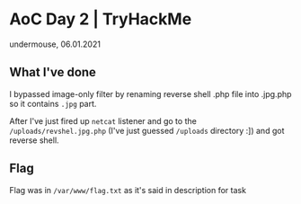 AoC Day 2 | TryHackMe
=================
undermouse, 06.01.2021

## What I've done

I bypassed image-only filter by renaming reverse shell .php file into .jpg.php so it contains `.jpg` part.

After I've just fired up `netcat` listener and go to the `/uploads/revshel.jpg.php` (I've just guessed `/uploads` directory :]) and got reverse shell.

## Flag
Flag was in `/var/www/flag.txt` as it's said in description for task
